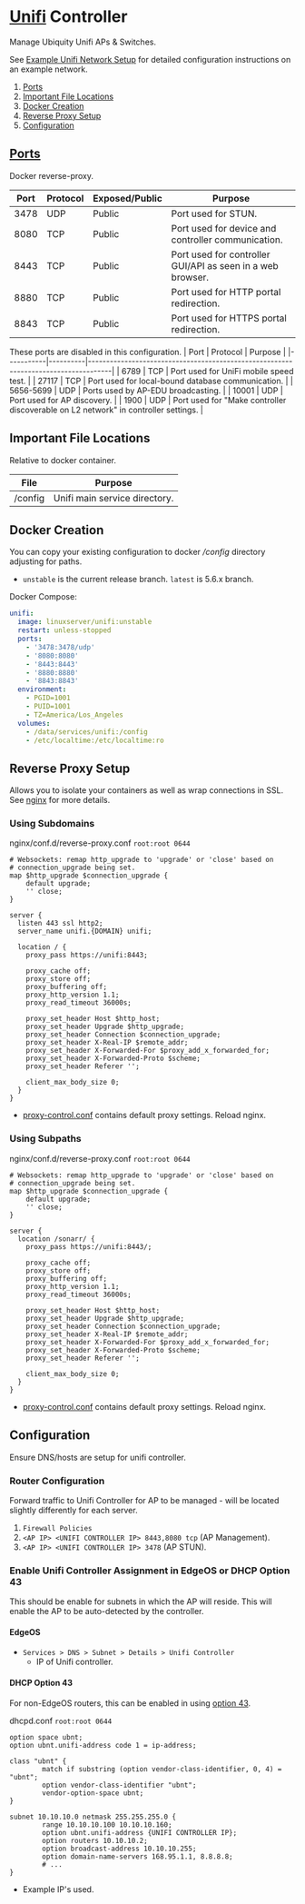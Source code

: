 [Unifi][1l] Controller
======================
Manage Ubiquity Unifi APs & Switches.

See [Example Unifi Network Setup][54] for detailed configuration instructions on
an example network.

1. [Ports](#ports)
1. [Important File Locations](#important-file-locations)
1. [Docker Creation](#docker-creation)
1. [Reverse Proxy Setup](#reverse-proxy-setup)
1. [Configuration](#configuration)

[Ports][11]
-----------
Docker reverse-proxy.

| Port | Protocol | Exposed/Public | Purpose                                                    |
|------|----------|----------------|------------------------------------------------------------|
| 3478 | UDP      | Public         | Port used for STUN.                                        |
| 8080 | TCP      | Public         | Port used for device and controller communication.         |
| 8443 | TCP      | Public         | Port used for controller GUI/API as seen in a web browser. |
| 8880 | TCP      | Public         | Port used for HTTP portal redirection.                     |
| 8843 | TCP      | Public         | Port used for HTTPS portal redirection.                    |

These ports are disabled in this configuration.
| Port      | Protocol | Purpose                                                                            |
|-----------|----------|------------------------------------------------------------------------------------|
| 6789      | TCP      | Port used for UniFi mobile speed test.                                             |
| 27117     | TCP      | Port used for local-bound database communication.                                  |
| 5656-5699 | UDP      | Ports used by AP-EDU broadcasting.                                                 |
| 10001     | UDP      | Port used for AP discovery.                                                        |
| 1900      | UDP      | Port used for "Make controller discoverable on L2 network" in controller settings. |

Important File Locations
------------------------
Relative to docker container.

| File       | Purpose                       |
|------------|-------------------------------|
| /config    | Unifi main service directory. |

Docker Creation
---------------
You can copy your existing configuration to docker _/config_ directory
adjusting for paths.

* `unstable` is the current release branch. `latest` is 5.6.x branch.

Docker Compose:
```yaml
unifi:
  image: linuxserver/unifi:unstable
  restart: unless-stopped
  ports:
    - '3478:3478/udp'
    - '8080:8080'
    - '8443:8443'
    - '8880:8880'
    - '8843:8843'
  environment:
    - PGID=1001
    - PUID=1001
    - TZ=America/Los_Angeles
  volumes:
    - /data/services/unifi:/config
    - /etc/localtime:/etc/localtime:ro
```

Reverse Proxy Setup
-------------------
Allows you to isolate your containers as well as wrap connections in SSL. See
[nginx][refco] for more details.

### Using Subdomains
nginx/conf.d/reverse-proxy.conf `root:root 0644`
```nginx
# Websockets: remap http_upgrade to 'upgrade' or 'close' based on
# connection_upgrade being set.
map $http_upgrade $connection_upgrade {
    default upgrade;
    '' close;
}

server {
  listen 443 ssl http2;
  server_name unifi.{DOMAIN} unifi;

  location / {
    proxy_pass https://unifi:8443;

    proxy_cache off;
    proxy_store off;
    proxy_buffering off;
    proxy_http_version 1.1;
    proxy_read_timeout 36000s;

    proxy_set_header Host $http_host;
    proxy_set_header Upgrade $http_upgrade;
    proxy_set_header Connection $connection_upgrade;
    proxy_set_header X-Real-IP $remote_addr;
    proxy_set_header X-Forwarded-For $proxy_add_x_forwarded_for;
    proxy_set_header X-Forwarded-Proto $scheme;
    proxy_set_header Referer '';

    client_max_body_size 0;
  }
}
```
* [proxy-control.conf][ref8b] contains default proxy settings. Reload nginx.

### Using Subpaths
nginx/conf.d/reverse-proxy.conf `root:root 0644`
```nginx
# Websockets: remap http_upgrade to 'upgrade' or 'close' based on
# connection_upgrade being set.
map $http_upgrade $connection_upgrade {
    default upgrade;
    '' close;
}

server {
  location /sonarr/ {
    proxy_pass https://unifi:8443/;

    proxy_cache off;
    proxy_store off;
    proxy_buffering off;
    proxy_http_version 1.1;
    proxy_read_timeout 36000s;

    proxy_set_header Host $http_host;
    proxy_set_header Upgrade $http_upgrade;
    proxy_set_header Connection $connection_upgrade;
    proxy_set_header X-Real-IP $remote_addr;
    proxy_set_header X-Forwarded-For $proxy_add_x_forwarded_for;
    proxy_set_header X-Forwarded-Proto $scheme;
    proxy_set_header Referer '';

    client_max_body_size 0;
  }
}
```
* [proxy-control.conf][ref8b] contains default proxy settings. Reload nginx.

Configuration
-------------
Ensure DNS/hosts are setup for unifi controller.

### Router Configuration
Forward traffic to Unifi Controller for AP to be managed - will be located
slightly differently for each server.

1. `Firewall Policies`
  1. `<AP IP> <UNIFI CONTROLLER IP> 8443,8080 tcp` (AP Management).
  1. `<AP IP> <UNIFI CONTROLLER IP> 3478` (AP STUN).

### Enable Unifi Controller Assignment in EdgeOS or DHCP Option 43
This should be enable for subnets in which the AP will reside. This will enable
the AP to be auto-detected by the controller.

#### EdgeOS
* `Services > DNS > Subnet > Details > Unifi Controller`
  * IP of Unifi controller.

#### DHCP Option 43
For non-EdgeOS routers, this can be enabled in using [option 43][i0].

dhcpd.conf `root:root 0644`
```dhcpd
option space ubnt;
option ubnt.unifi-address code 1 = ip-address;

class "ubnt" {
        match if substring (option vendor-class-identifier, 0, 4) = "ubnt";
        option vendor-class-identifier "ubnt";
        vendor-option-space ubnt;
}

subnet 10.10.10.0 netmask 255.255.255.0 {
        range 10.10.10.100 10.10.10.160;
        option ubnt.unifi-address {UNIFI CONTROLLER IP};
        option routers 10.10.10.2;
        option broadcast-address 10.10.10.255;
        option domain-name-servers 168.95.1.1, 8.8.8.8;
        # ...
}
```
* Example IP's used.

[54]: ../../networking/ubiquiti/example-vlan-network/README.md
[1l]: https://hub.docker.com/r/linuxserver/unifi/
[11]: https://help.ubnt.com/hc/en-us/articles/218506997-UniFi-Ports-Used
[i0]: https://help.ubnt.com/hc/en-us/articles/204909754-UniFi-Device-Adoption-Methods-for-Remote-UniFi-Controllers#7

[ref8b]: ../nginx/proxy-control.conf
[refco]: ../nginx/README.md